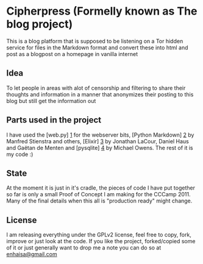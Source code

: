 # Cipherpress (Formelly known as The blog project)
This is a blog platform that is supposed to be listening on a Tor hidden service for files in the
Markdown format and convert these into html and post as a blogpost on a homepage in vanilla internet

## Idea
To let people in areas with alot of censorship and filtering to share their thoughts and information
in a manner that anonymizes their posting to this blog but still get the information out

## Parts used in the project
I have used the [web.py] [1] for the webserver bits, [Python Markdown] [2] by Manfred Stienstra and others, [Elixir] [3] by Jonathan LaCour, Daniel Haus and Gaëtan de Menten and [pysqlite] [4] by Michael Owens. The rest of it is my code :)

[1]: http://webpy.org/						"Web.py's homepage"
[2]: http://www.freewisdom.org/projects/python-markdown/	"Python Markdown's homepage"
[3]: http://elixir.ematia.de/trac/wiki				"Elixir's homepage"
[4]: http://trac.edgewall.org/wiki/PySqlite			"Pysqlite's homepage"

## State
At the moment it is just in it's cradle, the pieces of code I have put together so far is only a small Proof of Concept I 
am making for the CCCamp 2011. 
Many of the final details when this all is "production ready" might change.

## License
I am releasing everything under the GPLv2 license, feel free to copy, fork, improve or just look at the code.
If you like the project, forked/copied some of it or just generally want to drop me a note you can do so at enhaisa@gmail.com
